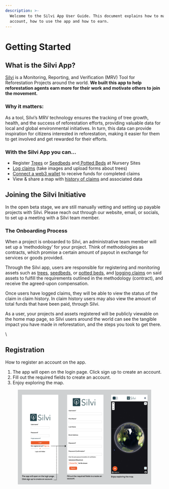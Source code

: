 ```yaml
---
description: >-
  Welcome to the Silvi App User Guide. This document explains how to make an
  account, how to use the app and how to earn.
---
```


# Getting Started

## What is the Silvi App?&#x20;

[Silvi](https://app.silvi.earth/) is a Monitoring, Reporting, and Verification (MRV) Tool for Reforestation Projects around the world. **We built this app to help reforestation agents earn more for their work and motivate others to join the movement.**

### Why it matters:

As a tool, Silvi’s MRV technology ensures the tracking of tree growth, health, and the success of reforestation efforts, providing valuable data for local and global environmental initiatives. In turn, this data can provide inspiration for citizens interested in reforestation, making it easier for them to get involved and get rewarded for their efforts.&#x20;

### With the Silvi App you can...

* Register [Trees](registering-a-tree.md) or [Seedbeds](registering-a-seedbed.md) and[ Potted Beds](registering-a-potted-bed.md) at Nursery Sites
* [Log claims](logging-claims.md) (take images and upload forms about trees)
* [Connect a web3 wallet](connecting-a-wallet.md) to receive funds for completed claims
* View & share a map with [history of claims](claim-history-and-payouts.md) and associated data



## Joining the Silvi Initiative

In the open beta stage, we are still manually vetting and setting up payable projects with Silvi. Please reach out through our website, email, or socials, to set up a meeting with a Silvi team member.

### The Onboarding Process <a href="#the-onboarding-process" id="the-onboarding-process"></a>

When a project is onboarded to Silvi, an administrative team member will set up a ‘methodology’ for your project. Think of methodologies as contracts, which promise a certain amount of payout in exchange for services or goods provided.

Through the Silvi app, users are responsible for registering and monitoring assets such as [trees](http://localhost:3000/Silvi-docs/docs/User%20Guide/Registering%20a%20Tree), [seedbeds](http://localhost:3000/Silvi-docs/docs/User%20Guide/Registering%20a%20Seedbed), or [potted beds](http://localhost:3000/Silvi-docs/docs/User%20Guide/Registering%20a%20Potted%20Bed), and [logging claims](http://localhost:3000/Silvi-docs/docs/User%20Guide/Logging%20Claims) on said assets to fulfill the requirements outlined in the methodology (contract), and receive the agreed-upon compensation.

Once users have logged claims, they will be able to view the status of the claim in claim history. In claim history users may also view the amount of total funds that have been paid, through Silvi.

As a user, your projects and assets registered will be publicly viewable on the home map page, so Silvi users around the world can see the tangible impact you have made in reforestation, and the steps you took to get there.

\


## Registration

How to register an account on the app.

1. The app will open on the login page. Click sign up to create an account.
2. Fill out the required fields to create an account.
3. Enjoy exploring the map.

<figure><img src="../.gitbook/assets/Registration.png" alt=""><figcaption></figcaption></figure>

